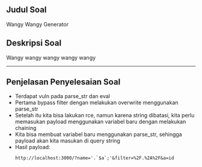 ## Judul Soal
Wangy Wangy Generator

## Deskripsi Soal
Wangy wangy wangy wangy wangy <br>

---

## Penjelasan Penyelesaian Soal
- Terdapat vuln pada parse_str dan eval
- Pertama bypass filter dengan melakukan overwrite menggunakan parse_str
- Setelah itu kita bisa lakukan rce, namun karena string dibatasi, kita perlu memasukan payload menggunakan variabel baru dengan melakukan chaining
- Kita bisa membuat variabel baru menggunakan parse_str, sehingga payload akan kita masukan di query string
- Hasil payload:
  ```
  http://localhost:3000/?name='.`$a`;'&filter=%2F.%2A%2F&a=id
  ```